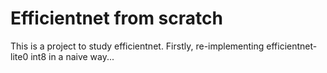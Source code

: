 # Efficientnet from scratch
This is a project to study efficientnet. Firstly, re-implementing efficientnet-lite0 int8 in a naive way...